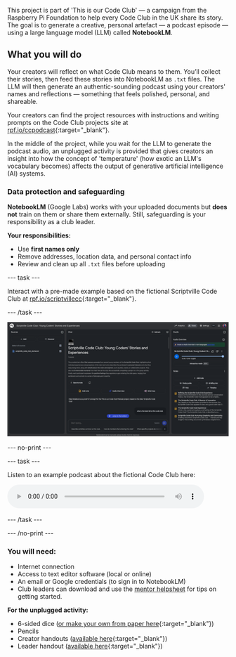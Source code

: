 This project is part of 'This is our Code Club' — a campaign from the Raspberry Pi Foundation to help every Code Club in the UK share its story. The goal is to generate a creative, personal artefact — a podcast episode — using a large language model (LLM) called **NotebookLM**. 

## What you will do

Your creators will reflect on what Code Club means to them. You’ll collect their stories, then feed these stories into NotebookLM as `.txt` files. The LLM will then generate an authentic-sounding podcast using your creators' names and reflections — something that feels polished, personal, and shareable.

Your creators can find the project resources with instructions and writing prompts on the Code Club projects site at [rpf.io/ccpodcast](http://rpf.io/ccpodcast){:target="_blank"}. 

In the middle of the project, while you wait for the LLM to generate the podcast audio, an unplugged activity is provided that gives creators an insight into how the concept of 'temperature' (how exotic an LLM's vocabulary becomes) affects the output of generative artificial intelligence (AI) systems.

### Data protection and safeguarding

**NotebookLM** (Google Labs) works with your uploaded documents but **does not** train on them or share them externally. Still, safeguarding is your responsibility as a club leader.

**Your responsibilities:**
* Use **first names only**  
* Remove addresses, location data, and personal contact info  
* Review and clean up all `.txt` files before uploading

--- task ---

Interact with a pre-made example based on the fictional Scriptville Code Club at [rpf.io/scriptvillecc](http://rpf.io/scriptvillecc){:target="_blank"}.

--- /task ---

![NotebookLM interface showing young coders' stories with source file, full text, playback controls, and notes](images/NBLM_screenshot.png)

--- no-print ---

--- task ---

Listen to an example podcast about the fictional Code Club here:

<audio controls style="width:100%;max-width:448px;">
  <source src="images/ccpodcast.mp3" type="audio/mpeg">
  Your browser doesn’t support the <code>&lt;audio&gt;</code> element —
  <a href="images/ccpodcast.mp3">download the file instead</a>.
</audio>

--- /task ---

--- /no-print ---



### You will need:
- Internet connection
- Access to text editor software (local or online)
- An email or Google credentials (to sign in to NotebookLM)
- Club leaders can download and use the [mentor helpsheet](resources/Podcast_LeaderPDF-combined.pdf) for tips on getting started.

**For the unplugged activity:**
- 6-sided dice ([or make your own from paper here](resources/dice.pdf){:target="_blank"})
- Pencils
- Creator handouts ([available here](resources/LLMStorytime_creator.pdf){:target="_blank"})
- Leader handout ([available here](resources/%20LLM%20Storytime_leader.pdf){:target="_blank"})
